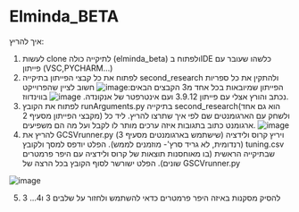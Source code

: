 # Elminda_BETA

איך להריץ:
1. לעשות clone לתיקייה כולה (elminda_beta) ולפתוח בIDE כלשהו שעובר עם פייתון (VSC,PYCHARM...)
2. לפתוח את כל קבצי הפייתון בתיקייה second_research ולהתקין את כל ספריות הפייתון שמיובאות בכל אחד מ3 הקבצים הבאים:![image](https://user-images.githubusercontent.com/103898362/221259329-6daac279-2856-48a4-b795-525173daf2af.png)
חשוב לציין שהפרוייקט נכתב  והורץ אצלי עם פייתון 3.9.12 ועם אינטרפטר של אנקונדה. ![image](https://user-images.githubusercontent.com/103898362/221258850-e0be8fc8-0b59-4ae3-845a-c7336f8c1c4d.png) בווינדווז. 
3. לפתוח את הקובץ runArguments.py בתיקייה second_research(הוא גם אחד מקבצי הפייתון מסעיף 2) ולשחק עם הארגומנטים שם לפי איך שתרצו להריץ. ליד כל ארגומנט כתוב בתגובות איזה ערכים מותר לו לקבל ועל מה הם משפיעים. ![image](https://user-images.githubusercontent.com/103898362/221259901-6b3a5a5a-6b24-440f-95c7-cff3f72cfbe5.png)
4. להריץ את GCSVrunner.py (שישתמש בארגומנטים מסעיף 3) ויריץ קרוס ולידציה (רנדומית, לא גריד סרץ'- מוזמנים לממש). הפלט יודפס למסך ולקובץ tuning.csv שבתיקייה הראשית (בו מאוחסנות תוצאות של קרוס ולידציה עם היפר פרמטרים שונים). הפלט ישורשר לסוף הקובץ בכל הרצה של GSCVrunner.py

![image](https://user-images.githubusercontent.com/103898362/221260503-9c136572-1ec1-4ff7-afd8-7be9bdcd06dc.png)

5. להסיק מסקנות באיזה היפר פרמטרים כדאי להשתמש ולחזור על שלבים 3 ו4...
3
